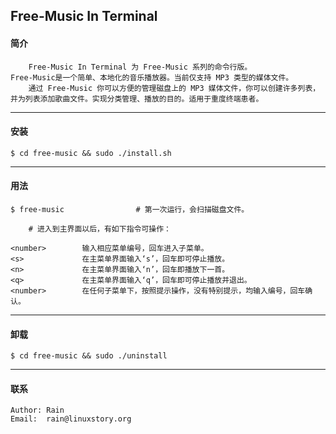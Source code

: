 ## Free-Music In Terminal
#### 简介
```
	Free-Music In Terminal 为 Free-Music 系列的命令行版。
Free-Music是一个简单、本地化的音乐播放器。当前仅支持 MP3 类型的媒体文件。
	通过 Free-Music 你可以方便的管理磁盘上的 MP3 媒体文件，你可以创建许多列表，
并为列表添加歌曲文件。实现分类管理、播放的目的。适用于重度终端患者。
```
---
#### 安装
```
$ cd free-music && sudo ./install.sh
```
---
#### 用法
```
$ free-music 				# 第一次运行，会扫描磁盘文件。

	# 进入到主界面以后，有如下指令可操作：
    
<number>        输入相应菜单编号，回车进入子菜单。
<s>             在主菜单界面输入‘s’，回车即可停止播放。
<n>             在主菜单界面输入‘n’，回车即播放下一首。
<q>             在主菜单界面输入‘q’，回车即可停止播放并退出。
<number>        在任何子菜单下，按照提示操作，没有特别提示，均输入编号，回车确认。
```
---
#### 卸载
```
$ cd free-music && sudo ./uninstall
```
---
#### 联系
```
Author: Rain
Email:  rain@linuxstory.org
```